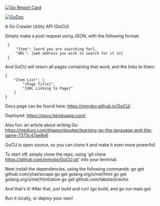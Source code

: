 [![Go Report Card](https://goreportcard.com/badge/github.com/mmybo/GoCU)](https://goreportcard.com/report/github.com/mmybo/GoCU)

[![GoDoc](https://godoc.org/github.com/mmybo/GoCU?status.svg)](https://godoc.org/github.com/mmybo/GoCU)

A Go Crawler Utility API (GoCU)

Simply make a post request using JSON, with the following format:

     {
         "Item": [word you are searching for],
         "URL": [web address you wish to search for it in]
     }
 
And GoCU will return all pages containing that word, and the links to them:

    {
        "Item List": [
            "[Page Title]",
            "[URL Linking to Page]"
        ]
    }

Docs page can be found here: https://mmybo.github.io/GoCU/

Deployed: https://gocu.herokuapp.com/

Also fun: an article about writing Go: https://medium.com/@jaesonbooker/learning-go-the-language-and-the-game-7373c47ae8e6

GoCU is open source, so you can clone it and make it even more powerful!

To start off, simply clone the repo, using 'git clone https://github.com/mmybo/GoCU.git' into your terminal.

Next install the dependencies, using the following commands:
go get github.com/yhat/scrape
go get golang.org/x/net/html
go get golang.org/x/net/html/atom
go get github.com/labstack/echo

And that's it! After that, just build and run! (go build, and go run main.go)

Run it locally, or deploy your own!
